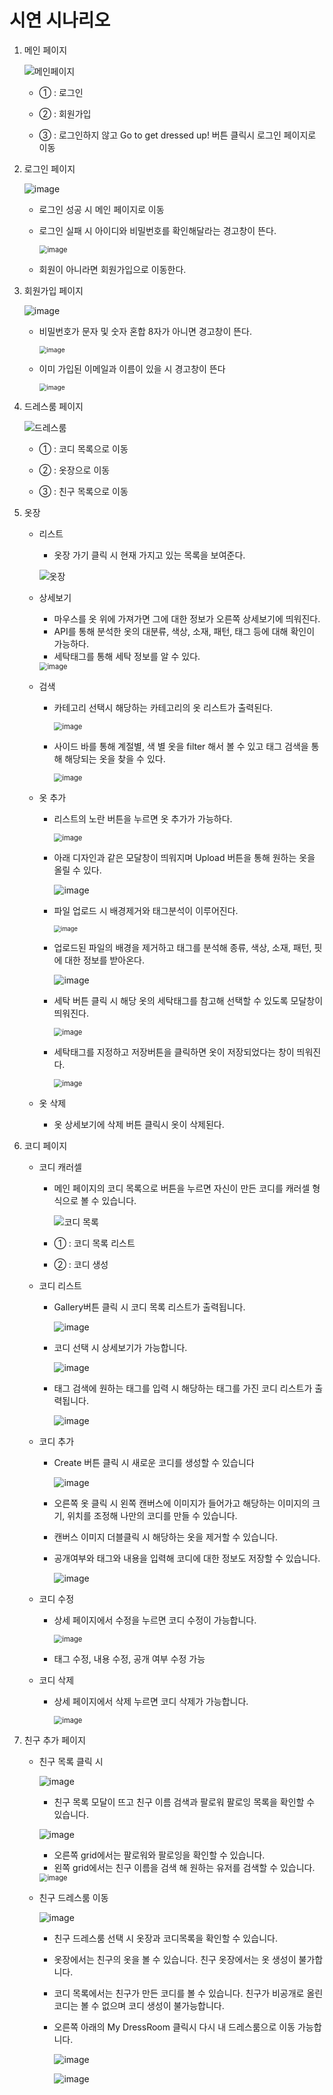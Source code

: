 # 시연 시나리오

1. 메인 페이지

   ![메인페이지](https://user-images.githubusercontent.com/46081043/154604768-183bf9aa-7ffd-4175-a483-52bb8ad9edd0.png)

   - ① : 로그인
   - ② : 회원가입

   - ③ : 로그인하지 않고 Go to get dressed up! 버튼 클릭시 로그인 페이지로 이동

     

2. 로그인 페이지

   ![image](https://user-images.githubusercontent.com/46081043/154604873-d80e2b34-447f-47e5-8420-f5ba17aa24e8.png)

   - 로그인 성공 시 메인 페이지로 이동

   - 로그인 실패 시 아이디와 비밀번호를 확인해달라는 경고창이 뜬다.

     <img src="https://user-images.githubusercontent.com/46081043/154604947-b22c5e75-2d3c-4859-ad07-cc4e75c4a44e.png" alt="image" style="zoom:80%;" />

   - 회원이 아니라면 회원가입으로 이동한다.

     

3. 회원가입 페이지

   ![image](https://user-images.githubusercontent.com/46081043/154605063-cdeff1b1-d0a8-4700-b0c7-cc7eb90aed75.png)

   - 비밀번호가 문자 및 숫자 혼합 8자가 아니면 경고창이 뜬다.

     <img src="https://user-images.githubusercontent.com/46081043/154608619-b7f307de-197b-4aee-a84e-5e0fd1f67468.png" alt="image" style="zoom:73%;" />

   - 이미 가입된 이메일과 이름이 있을 시 경고창이 뜬다

     <img src="https://user-images.githubusercontent.com/46081043/154604168-ad7e2aaa-9824-48ce-8b2b-1ab2087b1c6e.png" alt="image" style="zoom: 73%;" />
     
     

4. 드레스룸 페이지

   ![드레스룸](https://user-images.githubusercontent.com/46081043/154605352-69539d97-99ae-498e-a6ca-bd71d59dc4d8.png)

   - ① : 코디 목록으로 이동

   - ② : 옷장으로 이동

   - ③ : 친구 목록으로 이동

     

5. 옷장

   - 리스트
     - 옷장 가기 클릭 시 현재 가지고 있는 목록을 보여준다.

     ![옷장](https://user-images.githubusercontent.com/46081043/154605636-ac7a9200-4258-4d8f-9b1e-908cd0877254.png)

   - 상세보기

     - 마우스를 옷 위에 가져가면 그에 대한 정보가 오른쪽 상세보기에 띄워진다.
     - API를 통해 분석한 옷의 대분류, 색상, 소재, 패턴, 태그 등에 대해 확인이 가능하다.
     - 세탁태그를 통해 세탁 정보를 알 수 있다.

     <img src="https://user-images.githubusercontent.com/46081043/154605685-65292a5c-ef99-4eda-9257-05f11b2ad943.png" alt="image" style="zoom:80%;" />

   - 검색

     - 카테고리 선택시 해당하는 카테고리의 옷 리스트가 출력된다.

       <img src="https://user-images.githubusercontent.com/46081043/154605886-45dfa072-a838-4951-9b84-885f7e611cba.png" alt="image" style="zoom:80%;" />

     - 사이드 바를 통해 계절별, 색 별 옷을 filter 해서 볼 수 있고 태그 검색을 통해 해당되는 옷을 찾을 수 있다.

       <img src="https://user-images.githubusercontent.com/46081043/154605818-b48498ba-38d5-458d-8694-eb874146a970.png" alt="image" style="zoom:80%;" />

   - 옷 추가

     - 리스트의 노란 버튼을 누르면 옷 추가가 가능하다.

       <img src="https://user-images.githubusercontent.com/46081043/154552753-0da7b890-92dd-4ab9-a7cd-18fc81501f42.png" alt="image" style="zoom:80%;" />

     - 아래 디자인과 같은 모달창이 띄워지며 Upload 버튼을 통해 원하는 옷을 올릴 수 있다.

       ![image](https://user-images.githubusercontent.com/46081043/154553640-6b7a7839-07ae-45b2-ab6e-2d72661b2ba7.png)

     - 파일 업로드 시 배경제거와 태그분석이 이루어진다.

       <img src="https://user-images.githubusercontent.com/46081043/154554260-9290d26b-de67-4e13-ab1d-be3a98e6a9a0.png" alt="image" style="zoom:67%;" />

     - 업로드된 파일의 배경을 제거하고 태그를 분석해 종류, 색상, 소재, 패턴, 핏 에 대한 정보를 받아온다.

       ![image](https://user-images.githubusercontent.com/46081043/154606027-8b81c5b2-3a89-44fd-a1c5-21bafc81a2f2.png)

     - 세탁 버튼 클릭 시 해당 옷의 세탁태그를 참고해 선택할 수 있도록 모달창이 띄워진다.

       <img src="https://user-images.githubusercontent.com/46081043/154606131-d8f962ba-ecc1-4003-b921-21639f1a6a59.png" alt="image" style="zoom:80%;" />

     - 세탁태그를 지정하고 저장버튼을 클릭하면 옷이 저장되었다는 창이 띄워진다.

       <img src="https://user-images.githubusercontent.com/46081043/154606191-e0860dd8-d87f-41c7-b80b-2fa73a4c573a.png" alt="image" style="zoom:80%;" />

   - 옷 삭제

     - 옷 상세보기에 삭제 버튼 클릭시 옷이 삭제된다.

       

6. 코디 페이지

   - 코디 캐러셀

     - 메인 페이지의 코디 목록으로 버튼을 누르면 자신이 만든 코디를 캐러셀 형식으로 볼 수 있습니다.

       ![코디 목록](https://user-images.githubusercontent.com/46081043/154607690-79fdf433-3f08-495a-b497-db3e90cdfd39.png)

     - ① : 코디 목록 리스트
     - ② : 코디 생성

   - 코디 리스트

     - Gallery버튼 클릭 시 코디 목록 리스트가 출력됩니다.

       ![image](https://user-images.githubusercontent.com/46081043/154607281-414d08c5-8da9-4e90-8e5f-d919aa4d03d4.png)

     - 코디 선택 시 상세보기가 가능합니다.

       ![image](https://user-images.githubusercontent.com/46081043/154607128-208dce54-063f-49e6-8b16-e2f0473e11ec.png)

     - 태그 검색에 원하는 태그를 입력 시 해당하는 태그를 가진 코디 리스트가 출력됩니다.

       ![image](https://user-images.githubusercontent.com/46081043/154607174-99dfc1f0-3937-4e21-aef5-05cf93e8ad8a.png)

   - 코디 추가

     - Create 버튼 클릭 시 새로운 코디를 생성할 수 있습니다

       ![image](https://user-images.githubusercontent.com/46081043/154606911-ae4b3c34-1692-4d79-af06-49d5956f35d2.png)

     - 오른쪽 옷 클릭 시 왼쪽 캔버스에 이미지가 들어가고 해당하는 이미지의 크기, 위치를 조정해 나만의 코디를 만들 수 있습니다.

     - 캔버스 이미지 더블클릭 시 해당하는 옷을 제거할 수 있습니다.

     - 공개여부와 태그와 내용을 입력해 코디에 대한 정보도 저장할 수 있습니다.

       ![image](https://user-images.githubusercontent.com/46081043/154606992-107b3438-ed23-4ebb-bbea-6f6ccd784245.png)

     

   - 코디 수정

     - 상세 페이지에서 수정을 누르면 코디 수정이 가능합니다.

       <img src="https://user-images.githubusercontent.com/46081043/154607735-ee984bfa-8c48-4aa9-9165-65fb6ca31dea.png" alt="image" style="zoom:80%;" />

     - 태그 수정, 내용 수정, 공개 여부 수정 가능

   - 코디 삭제

     - 상세 페이지에서 삭제 누르면 코디 삭제가 가능합니다.

       <img src="https://user-images.githubusercontent.com/46081043/154607855-ec088c73-ae12-459b-b02c-de17f7c51df5.png" alt="image" style="zoom:80%;" />

     

7. 친구 추가 페이지

   - 친구 목록 클릭 시

     ![image](https://user-images.githubusercontent.com/46081043/154606423-5a794965-495e-49c2-87f4-45a9ef9cfbd0.png)

     - 친구 목록 모달이 뜨고 친구 이름 검색과 팔로워 팔로잉 목록을 확인할 수 있습니다.

     ![image](https://user-images.githubusercontent.com/46081043/154606321-c53a671d-1ab6-41c2-8081-087328c97309.png)

     - 오른쪽 grid에서는 팔로워와 팔로잉을 확인할 수 있습니다.
     - 왼쪽 grid에서는 친구 이름을 검색 해 원하는 유저를 검색할 수 있습니다.

     <img src="https://user-images.githubusercontent.com/46081043/154606757-12aa8460-e45e-4791-a669-834f4a35bec0.png" alt="image" style="zoom:80%;" />

   - 친구 드레스룸 이동

     ![image](https://user-images.githubusercontent.com/46081043/154606264-c5df954d-f2f2-4421-8897-a0a6a195033e.png)

     - 친구 드레스룸 선택 시 옷장과 코디목록을 확인할 수 있습니다.

     - 옷장에서는 친구의 옷을 볼 수 있습니다. 친구 옷장에서는 옷 생성이 불가합니다.

     - 코디 목록에서는 친구가 만든 코디를 볼 수 있습니다. 친구가 비공개로 올린 코디는 볼 수 없으며 코디 생성이 불가능합니다.

     - 오른쪽 아래의 My DressRoom 클릭시 다시 내 드레스룸으로 이동 가능합니다.

       ![image](https://user-images.githubusercontent.com/46081043/154607392-1e1dff5a-56f6-4e8d-a407-acade6a08e54.png)

       ![image](https://user-images.githubusercontent.com/46081043/154607448-c51cffda-2e98-47e2-be16-7d6d4e5f5a7e.png)

       
